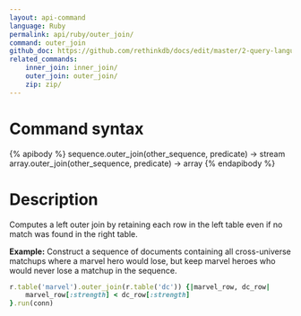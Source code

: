 ```yaml
---
layout: api-command 
language: Ruby
permalink: api/ruby/outer_join/
command: outer_join 
github_doc: https://github.com/rethinkdb/docs/edit/master/2-query-language/api/ruby/joins/outer_join.md
related_commands:
    inner_join: inner_join/
    outer_join: outer_join/
    zip: zip/
---
```


# Command syntax #

{% apibody %}
sequence.outer_join(other_sequence, predicate) &rarr; stream
array.outer_join(other_sequence, predicate) &rarr; array
{% endapibody %}

# Description #

Computes a left outer join by retaining each row in the left table even if no match was
found in the right table.

__Example:__ Construct a sequence of documents containing all cross-universe matchups
where a marvel hero would lose, but keep marvel heroes who would never lose a matchup in
the sequence.

```rb
r.table('marvel').outer_join(r.table('dc')) {|marvel_row, dc_row|
    marvel_row[:strength] < dc_row[:strength]
}.run(conn)
```


